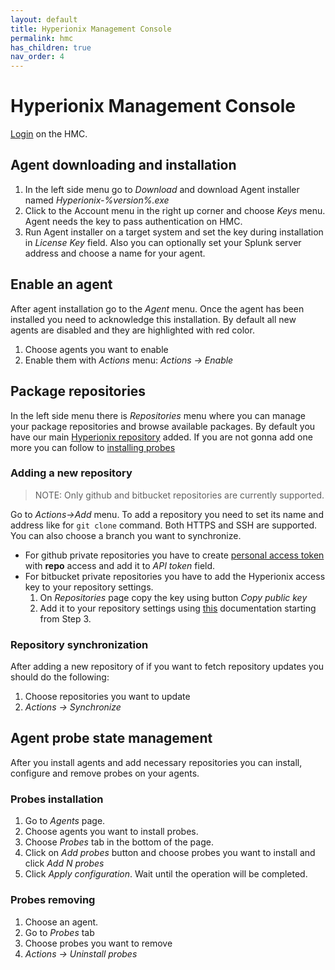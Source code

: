 ```yaml
---
layout: default
title: Hyperionix Management Console
permalink: hmc
has_children: true
nav_order: 4
---
```


# Hyperionix Management Console
[Login](https://admin.hyperionix.com/#!/auth/login) on the HMC.

## Agent downloading and installation
1. In the left side menu go to _Download_ and download Agent installer named _Hyperionix-%version%.exe_
2. Click to the Account menu in the right up corner and choose _Keys_ menu. Agent needs the key to pass authentication on HMC.
3. Run Agent installer on a target system and set the key during installation in _License Key_ field. Also you can optionally set your Splunk server address and choose a name for your agent.

## Enable an agent
After agent installation go to the _Agent_ menu. Once the agent has been installed you need to acknowledge this installation. By default all new agents are disabled and they are highlighted with red color. 
1. Choose agents you want to enable
2. Enable them with _Actions_ menu: _Actions -> Enable_

## Package repositories
In the left side menu there is _Repositories_ menu where you can manage your package repositories and browse available packages. By default you have our main [Hyperionix repository](https://github.com/hyperionix/packages) added. If you are not gonna add one more you can follow to [installing probes](#agent-probe-state-management)

### Adding a new repository
> NOTE: Only github and bitbucket repositories are currently supported.

Go to _Actions->Add_ menu. To add a repository you need to set its name and address like for `git clone` command. Both HTTPS and SSH are supported. You can also choose a branch you want to synchronize.
* For github private repositories you have to create [personal access token](https://help.github.com/en/github/authenticating-to-github/creating-a-personal-access-token-for-the-command-line) with **repo** access and add it to _API token_ field.
* For bitbucket private repositories you have to add the Hyperionix access key to your repository settings.
    1. On _Repositories_ page copy the key using button _Copy public key_
    2. Add it to your repository settings using [this](https://confluence.atlassian.com/bitbucket/access-keys-294486051.html) documentation starting from Step 3.

### Repository synchronization
After adding a new repository of if you want to fetch repository updates you should do the following:
1. Choose repositories you want to update
2. _Actions -> Synchronize_

## Agent probe state management
After you install agents and add necessary repositories you can install, configure and remove probes on your agents. 
### Probes installation
1. Go to _Agents_ page.
2. Choose agents you want to install probes.
3. Choose _Probes_ tab in the bottom of the page.
4. Click on _Add probes_ button and choose probes you want to install and click _Add N probes_
5. Click _Apply configuration_. Wait until the operation will be completed.
### Probes removing
1. Choose an agent.
2. Go to _Probes_ tab 
3. Choose probes you want to remove
4. _Actions -> Uninstall probes_



